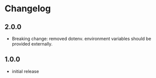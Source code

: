 # Changelog

## 2.0.0

- Breaking change: removed dotenv. environment variables should be provided externally.

## 1.0.0

- initial release
